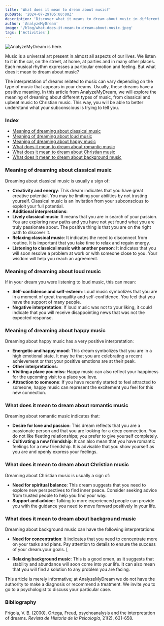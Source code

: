 ```yaml
---
title: 'What does it mean to dream about music?'
pubDate: '2024-07-29T05:00:00Z'
description: 'Discover what it means to dream about music in different contexts, from classical to Christian. Explore the interpretation of these dreams to better understand what your subconscious mind wants to tell you.'
author: 'AnalyzeMyDream'
image: '/blog/what-does-it-mean-to-dream-about-music.jpeg'
tags: ['Activities']
---
```


![AnalyzeMyDream is here.](/blog/what-does-it-mean-to-dream-about-music.jpeg)

Music is a universal art present in almost all aspects of our lives. We listen to it in the car, on the street, at home, at parties and in many other places. Each musical rhythm expresses a particular emotion and feeling. But what does it mean to dream about music?

The interpretation of dreams related to music can vary depending on the type of music that appears in your dreams. Usually, these dreams have a positive meaning. In this article from AnalyzeMyDream, we will explore the meaning of dreaming about different types of music, from classical and upbeat music to Christian music. This way, you will be able to better understand what your subconscious is trying to tell you.

### Index

- [Meaning of dreaming about classical music](#meaning-of-dreaming-about-classical-music)
- [Meaning of dreaming about loud music](#meaning-of-dreaming-about-loud-music)
- [Meaning of dreaming about happy music](#meaning-of-dreaming-about-happy-music)
- [What does it mean to dream about romantic music](#what-does-it-mean-to-dream-about-romantic-music)
- [What does it mean to dream about Christian music](#what-does-it-mean-to-dream-about-christian-music)
- [What does it mean to dream about background music](#what-does-it-mean-to-dream-about-background-music)

### Meaning of dreaming about classical music

Dreaming about classical music is usually a sign of:

- **Creativity and energy**: This dream indicates that you have great creative potential. You may be limiting your abilities by not trusting yourself. Classical music is an invitation from your subconscious to exploit your full potential.
- **Additional interpretations**:
- **Lively classical music**: It means that you are in search of your passion. You are exploring new paths and you have not yet found what you are truly passionate about. The positive thing is that you are on the right path to discover it.
- **Relaxing classical music**: It indicates the need to disconnect from routine. It is important that you take time to relax and regain energy.
- **Listening to classical music with another person**: It indicates that you will soon resolve a problem at work or with someone close to you. Your wisdom will help you reach an agreement.

### Meaning of dreaming about loud music

If in your dream you were listening to loud music, this can mean:

- **Self-confidence and self-esteem**: Loud music symbolizes that you are in a moment of great tranquility and self-confidence. You feel that you have the support of many people.
- **Negative interpretation**: If loud music was not to your liking, it could indicate that you will receive disappointing news that was not the expected response.

### Meaning of dreaming about happy music

Dreaming about happy music has a very positive interpretation:

- **Energetic and happy mood**: This dream symbolizes that you are in a high emotional state. It may be that you are celebrating a recent achievement or that your positive emotions are at their peak.
- **Other interpretations**:
- **Visiting a place you miss**: Happy music can also reflect your happiness for the upcoming visit to a place you love.
- **Attraction to someone**: If you have recently started to feel attracted to someone, happy music can represent the excitement you feel for this new connection. 

### What does it mean to dream about romantic music

Dreaming about romantic music indicates that:

- **Desire for love and passion**: This dream reflects that you are a passionate person and that you are looking for a deep connection. You do not like fleeting relationships; you prefer to give yourself completely.
- **Cultivating a new friendship**: It can also mean that you have romantic feelings for a new friendship. It is advisable that you show yourself as you are and openly express your feelings.

### What does it mean to dream about Christian music

Dreaming about Christian music is usually a sign of:

- **Need for spiritual balance**: This dream suggests that you need to explore new perspectives to find inner peace. Consider seeking advice from trusted people to help you find your way.
- **Support and advice**: Talking to more experienced people can provide you with the guidance you need to move forward positively in your life.

### What does it mean to dream about background music

Dreaming about background music can have the following interpretations:

- **Need for concentration**: It indicates that you need to concentrate more on your tasks and plans. Pay attention to details to ensure the success of your dream.your goals. [

- **Relaxing background music**: This is a good omen, as it suggests that stability and abundance will soon come into your life. It can also mean that you will find a solution to any problem you are facing.

This article is merely informative; at AnalyzeMyDream we do not have the authority to make a diagnosis or recommend a treatment. We invite you to go to a psychologist to discuss your particular case.

### Bibliography

Frígola, V. B. (2000). Ortega, Freud, psychoanalysis and the interpretation of dreams. *Revista de Historia de la Psicología*, 21(2), 631-658.